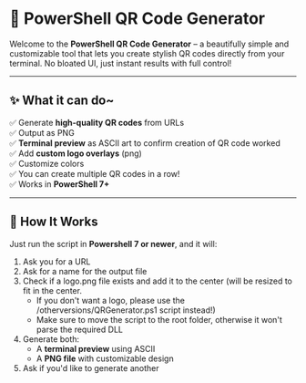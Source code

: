 # 🎯 PowerShell QR Code Generator

Welcome to the **PowerShell QR Code Generator** – a beautifully simple and customizable tool that lets you create stylish QR codes directly from your terminal. No bloated UI, just instant results with full control!

---

## ✨ What it can do~

✅ Generate **high-quality QR codes** from URLs   
✅ Output as PNG<br>
✅ **Terminal preview** as ASCII art to confirm creation of QR code worked <br>
✅ Add **custom logo overlays** (png)<br>
✅ Customize colors<br>
✅ You can create multiple QR codes in a row!<br>
✅ Works in **PowerShell 7+**<br>

---

## 🚀 How It Works

Just run the script in **Powershell 7 or newer**, and it will:

1. Ask you for a URL
2. Ask for a name for the output file
3. Check if a logo.png file exists and add it to the center (will be resized to fit in the center.
   - If you don't want a logo, please use the /otherversions/QRGenerator.ps1 script instead!)
   - Make sure to move the script to the root folder, otherwise it won't parse the required DLL 
5. Generate both:
   - A **terminal preview** using ASCII
   - A **PNG file** with customizable design
6. Ask if you'd like to generate another
